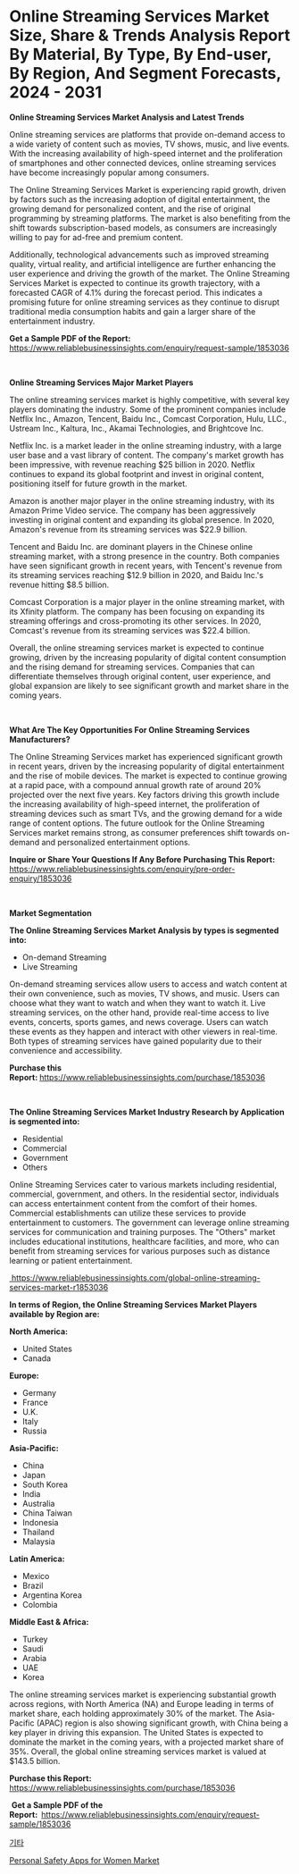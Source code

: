 <p><h1>Online Streaming Services Market Size, Share & Trends Analysis Report By Material, By Type, By End-user, By Region, And Segment Forecasts, 2024 - 2031</h1></p><p><strong>Online Streaming Services Market Analysis and Latest Trends</strong></p>
<p><p>Online streaming services are platforms that provide on-demand access to a wide variety of content such as movies, TV shows, music, and live events. With the increasing availability of high-speed internet and the proliferation of smartphones and other connected devices, online streaming services have become increasingly popular among consumers.</p><p>The Online Streaming Services Market is experiencing rapid growth, driven by factors such as the increasing adoption of digital entertainment, the growing demand for personalized content, and the rise of original programming by streaming platforms. The market is also benefiting from the shift towards subscription-based models, as consumers are increasingly willing to pay for ad-free and premium content.</p><p>Additionally, technological advancements such as improved streaming quality, virtual reality, and artificial intelligence are further enhancing the user experience and driving the growth of the market. The Online Streaming Services Market is expected to continue its growth trajectory, with a forecasted CAGR of 4.1% during the forecast period. This indicates a promising future for online streaming services as they continue to disrupt traditional media consumption habits and gain a larger share of the entertainment industry.</p></p>
<p><strong>Get a Sample PDF of the Report:&nbsp;</strong> <a href="https://www.reliablebusinessinsights.com/enquiry/request-sample/1853036">https://www.reliablebusinessinsights.com/enquiry/request-sample/1853036</a></p>
<p>&nbsp;</p>
<p><strong>Online Streaming Services Major Market Players</strong></p>
<p><p>The online streaming services market is highly competitive, with several key players dominating the industry. Some of the prominent companies include Netflix Inc., Amazon, Tencent, Baidu Inc., Comcast Corporation, Hulu, LLC., Ustream Inc., Kaltura, Inc., Akamai Technologies, and Brightcove Inc.</p><p>Netflix Inc. is a market leader in the online streaming industry, with a large user base and a vast library of content. The company's market growth has been impressive, with revenue reaching $25 billion in 2020. Netflix continues to expand its global footprint and invest in original content, positioning itself for future growth in the market.</p><p>Amazon is another major player in the online streaming industry, with its Amazon Prime Video service. The company has been aggressively investing in original content and expanding its global presence. In 2020, Amazon's revenue from its streaming services was $22.9 billion.</p><p>Tencent and Baidu Inc. are dominant players in the Chinese online streaming market, with a strong presence in the country. Both companies have seen significant growth in recent years, with Tencent's revenue from its streaming services reaching $12.9 billion in 2020, and Baidu Inc.'s revenue hitting $8.5 billion.</p><p>Comcast Corporation is a major player in the online streaming market, with its Xfinity platform. The company has been focusing on expanding its streaming offerings and cross-promoting its other services. In 2020, Comcast's revenue from its streaming services was $22.4 billion.</p><p>Overall, the online streaming services market is expected to continue growing, driven by the increasing popularity of digital content consumption and the rising demand for streaming services. Companies that can differentiate themselves through original content, user experience, and global expansion are likely to see significant growth and market share in the coming years.</p></p>
<p>&nbsp;</p>
<p><strong>What Are The Key Opportunities For Online Streaming Services Manufacturers?</strong></p>
<p><p>The Online Streaming Services market has experienced significant growth in recent years, driven by the increasing popularity of digital entertainment and the rise of mobile devices. The market is expected to continue growing at a rapid pace, with a compound annual growth rate of around 20% projected over the next five years. Key factors driving this growth include the increasing availability of high-speed internet, the proliferation of streaming devices such as smart TVs, and the growing demand for a wide range of content options. The future outlook for the Online Streaming Services market remains strong, as consumer preferences shift towards on-demand and personalized entertainment options.</p></p>
<p><strong>Inquire or Share Your Questions If Any Before Purchasing This Report:</strong> <a href="https://www.reliablebusinessinsights.com/enquiry/pre-order-enquiry/1853036">https://www.reliablebusinessinsights.com/enquiry/pre-order-enquiry/1853036</a></p>
<p>&nbsp;</p>
<p><strong>Market Segmentation</strong></p>
<p><strong>The Online Streaming Services Market Analysis by types is segmented into:</strong></p>
<p><ul><li>On-demand Streaming</li><li>Live Streaming</li></ul></p>
<p><p>On-demand streaming services allow users to access and watch content at their own convenience, such as movies, TV shows, and music. Users can choose what they want to watch and when they want to watch it. Live streaming services, on the other hand, provide real-time access to live events, concerts, sports games, and news coverage. Users can watch these events as they happen and interact with other viewers in real-time. Both types of streaming services have gained popularity due to their convenience and accessibility.</p></p>
<p><strong>Purchase this Report:&nbsp;</strong><a href="https://www.reliablebusinessinsights.com/purchase/1853036">https://www.reliablebusinessinsights.com/purchase/1853036</a></p>
<p>&nbsp;</p>
<p><strong>The Online Streaming Services Market Industry Research by Application is segmented into:</strong></p>
<p><ul><li>Residential</li><li>Commercial</li><li>Government</li><li>Others</li></ul></p>
<p><p>Online Streaming Services cater to various markets including residential, commercial, government, and others. In the residential sector, individuals can access entertainment content from the comfort of their homes. Commercial establishments can utilize these services to provide entertainment to customers. The government can leverage online streaming services for communication and training purposes. The "Others" market includes educational institutions, healthcare facilities, and more, who can benefit from streaming services for various purposes such as distance learning or patient entertainment.</p></p>
<p><a href="https://www.reliablebusinessinsights.com/global-online-streaming-services-market-r1853036">&nbsp;https://www.reliablebusinessinsights.com/global-online-streaming-services-market-r1853036</a></p>
<p><strong>In terms of Region, the Online Streaming Services Market Players available by Region are:</strong></p>
<p>
    <p> <strong> North America: </strong>
        <ul>
            <li>United States</li>
            <li>Canada</li>
        </ul>
        </p> 
    <p> <strong> Europe: </strong>
        <ul>
            <li>Germany</li>
            <li>France</li>
            <li>U.K.</li>
            <li>Italy</li>
            <li>Russia</li>
        </ul>
        </p> 
    <p> <strong> Asia-Pacific: </strong>
        <ul>
            <li>China</li>
            <li>Japan</li>
            <li>South Korea</li>
            <li>India</li>
            <li>Australia</li>
            <li>China Taiwan</li>
            <li>Indonesia</li>
            <li>Thailand</li>
            <li>Malaysia</li>
        </ul>
        </p> 
    <p> <strong> Latin America: </strong>
        <ul>
            <li>Mexico</li>
            <li>Brazil</li>
            <li>Argentina Korea</li>
            <li>Colombia</li>
        </ul>
        </p> 
    <p> <strong> Middle East & Africa: </strong>
        <ul>
            <li>Turkey</li>
            <li>Saudi</li>
            <li>Arabia</li>
            <li>UAE</li>
            <li>Korea</li>
        </ul>
    </p>
    </p>
<p><p>The online streaming services market is experiencing substantial growth across regions, with North America (NA) and Europe leading in terms of market share, each holding approximately 30% of the market. The Asia-Pacific (APAC) region is also showing significant growth, with China being a key player in driving this expansion. The United States is expected to dominate the market in the coming years, with a projected market share of 35%. Overall, the global online streaming services market is valued at $143.5 billion.</p></p>
<p><strong>Purchase this Report: </strong><a href="https://www.reliablebusinessinsights.com/purchase/1853036">https://www.reliablebusinessinsights.com/purchase/1853036</a></p>
<p>&nbsp;<strong>Get a Sample PDF of the Report:&nbsp;&nbsp;</strong><a href="https://www.reliablebusinessinsights.com/enquiry/request-sample/1853036">https://www.reliablebusinessinsights.com/enquiry/request-sample/1853036</a></p>
<p><strong></strong></p>
<p><p><a href="https://github.com/CliftonFisher9067/Market-Research-Report-List-2/blob/main/8666569186229.md">기타</a></p><p><a href="https://github.com/EdwarWatkinXXdd/Market-Research-Report-List-1/blob/main/personal-safety-apps-for-women-market.md">Personal Safety Apps for Women Market</a></p></p>